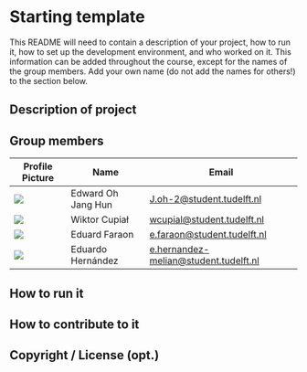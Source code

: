 # Starting template

This README will need to contain a description of your project, how to run it, how to set up the development environment, and who worked on it.
This information can be added throughout the course, except for the names of the group members.
Add your own name (do not add the names for others!) to the section below.

## Description of project

## Group members

| Profile Picture | Name | Email |
|---|---|---|
| ![](https://gitlab.ewi.tudelft.nl/uploads/-/system/user/avatar/5816/avatar.png?width=400) | Edward Oh Jang Hun | J.oh-2@student.tudelft.nl |
| ![](https://gitlab.ewi.tudelft.nl/uploads/-/system/user/avatar/5789/avatar.png?width=400) | Wiktor Cupiał | wcupial@student.tudelft.nl |
|![](https://secure.gravatar.com/avatar/02c6f475180cf71b12eff5f9fb3c36db?s=200&d=identicon)| Eduard Faraon | e.faraon@student.tudelft.nl |
|![](https://gitlab.ewi.tudelft.nl/uploads/-/system/user/avatar/6008/avatar.png?width=400)| Eduardo Hernández | e.hernandez-melian@student.tudelft.nl |

<!-- Instructions (remove once assignment has been completed -->
<!-- - Add (only!) your own name to the table above (use Markdown formatting) -->
<!-- - Mention your *student* email address -->
<!-- - Preferably add a recognizable photo, otherwise add your GitLab photo -->
<!-- - (please make sure the photos have the same size) --> 

## How to run it

## How to contribute to it

## Copyright / License (opt.)
